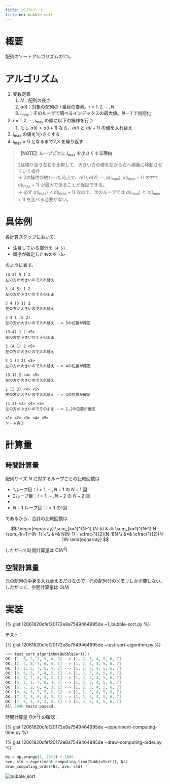 ```yaml
---
title: バブルソート
title-en: bubble sort
---
```

# 概要

配列のソートアルゴリズムの1つ。

# アルゴリズム

1. 変数定義
    1. $N$：配列の長さ
    2. $a(i)$：対象の配列の $i$ 番目の要素。$i = 1,2,\cdots,N$
    3. $i_\mathrm{max}$：そのループで調べるインデックスの最大値。$N-1$ で初期化
2. $i = 1,2,\cdots,i_\mathrm{max}$ の順に以下の操作を行う
    1. もし $a(i) \gt a(i+1)$ なら、$a(i)$ と $a(i+1)$ の値を入れ替え
3. $i_\mathrm{max}$ の値を1小さくする
4. $i_\mathrm{max} = 0$ となるまで2,3 を繰り返す

> **【NOTE】ループごとに $i_\mathrm{max}$ を小さくする理由**
> 
> 2は隣り合う左右を比較して、大きい方の値を左から右へ順番に移動させていく操作  
> → 2の操作が終わった時点で、$a(1),a(2),\cdots,a(i_\mathrm{max}),a(i_\mathrm{max}+1)$ の中で $a(i_\mathrm{max}+1)$ が最大であることが保証できる。  
> → 必ず $a(i_\mathrm{max}) \lt a(i_\mathrm{max}+1)$ なので、次のループでは $a(i_\mathrm{max})$ と $a(i_\mathrm{max}+1)$ を比べる必要がない。


# 具体例

各計算ステップにおいて、

- 注目している部分を `(4 5)`
- 順序が確定したものを `<5>`

のように表す。

```
(4 3) 5 1 2
左の方が大きいので入れ替え

3 (4 5) 1 2
左の方が小さいのでそのまま

3 4 (5 1) 2
左の方が大きいので入れ替え

3 4 1 (5 2)
左の方が大きいので入れ替え --> 5の位置が確定

(3 4) 1 2 <5>
左の方が小さいのでそのまま

3 (4 1) 2 <5>
左の方が大きいので入れ替え

3 1 (4 2) <5>
左の方が大きいので入れ替え --> 4の位置が確定

(3 1) 2 <4> <5>
左の方が大きいので入れ替え

1 (3 2) <4> <5>
左の方が大きいので入れ替え --> 3の位置が確定

(1 2) <3> <4> <5>
左の方が小さいのでそのまま --> 1,2の位置が確定

<1> <2> <3> <4> <5>
ソート完了
```



# 計算量

## 時間計算量

配列サイズ $N$ に対するループごとの比較回数は
- 1ループ目：$i=1,\cdots,N-1$ の $N-1$ 回
- 2ループ目：$i=1,\cdots,N-2$ の $N-2$ 回
- ...
- $N-1$ ループ目：$i=1$ の1回

であるから、合計の比較回数は

$$
\begin{eqnarray}
    \sum_{k=1}^{N-1} (N-k)
    &=&
    \sum_{k=1}^{N-1} N - \sum_{k=1}^{N-1} k
    \\ &=&
    N(N-1) - \cfrac{1}{2}(N-1)N
    \\ &=&
    \cfrac{1}{2}(N-1)N
\end{eqnarray}
$$

したがって時間計算量は $O(N^2)$

## 空間計算量

元の配列の中身を入れ替えるだけなので、元の配列分のメモリしか消費しない。
したがって、空間計算量は $O(N)$

# 実装

{% gist 12061820cfef20172e8a7549464995de ~1_bubble-sort.py %}

テスト：

{% gist 12061820cfef20172e8a7549464995de ~test-sort-algorithm.py %}

```python
>>> test_sort_algorithm(BubbleSort())
OK: [1, 6, 2, 7, 5, 4, 3] --> [1, 2, 3, 4, 5, 6, 7]
OK: [2, 4, 3, 7, 6, 5, 1] --> [1, 2, 3, 4, 5, 6, 7]
OK: [3, 1, 5, 7, 6, 4, 2] --> [1, 2, 3, 4, 5, 6, 7]
OK: [3, 6, 5, 7, 4, 2, 1] --> [1, 2, 3, 4, 5, 6, 7]
OK: [4, 3, 7, 6, 5, 2, 1] --> [1, 2, 3, 4, 5, 6, 7]
OK: [5, 2, 1, 7, 6, 4, 3] --> [1, 2, 3, 4, 5, 6, 7]
OK: [5, 7, 2, 6, 4, 3, 1] --> [1, 2, 3, 4, 5, 6, 7]
OK: [6, 4, 3, 7, 5, 2, 1] --> [1, 2, 3, 4, 5, 6, 7]
OK: [7, 2, 5, 6, 4, 3, 1] --> [1, 2, 3, 4, 5, 6, 7]
OK: [7, 6, 5, 4, 3, 2, 1] --> [1, 2, 3, 4, 5, 6, 7]
All 5040 tests passed.
```

時間計算量 $O(n^2)$ の確認：

{% gist 12061820cfef20172e8a7549464995de ~experiment-computing-time.py %}

{% gist 12061820cfef20172e8a7549464995de ~draw-computing-order.py %}

```python
Ns = np.arange(1, 20+1) * 1000
ave, std = experiment_computing_time(BubbleSort(), Ns)
draw_computing_order(Ns, ave, std)
```

![bubble_sort](https://gist.github.com/assets/13412823/7f07f2ad-c055-4d4f-af21-6bce4103a656)
